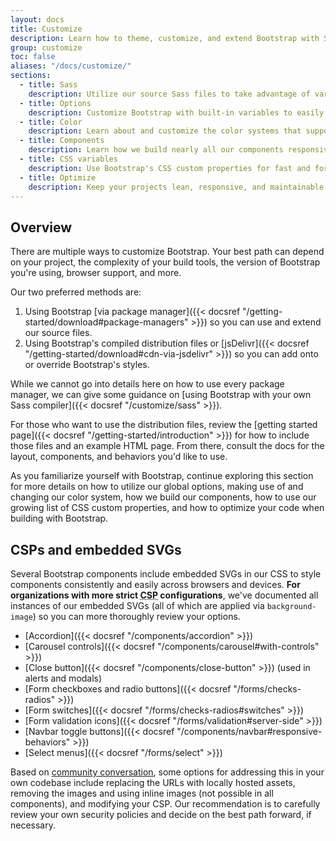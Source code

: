 ```yaml
---
layout: docs
title: Customize
description: Learn how to theme, customize, and extend Bootstrap with Sass, a boatload of global options, an expansive color system, and more.
group: customize
toc: false
aliases: "/docs/customize/"
sections:
  - title: Sass
    description: Utilize our source Sass files to take advantage of variables, maps, mixins, and functions.
  - title: Options
    description: Customize Bootstrap with built-in variables to easily toggle global CSS preferences.
  - title: Color
    description: Learn about and customize the color systems that support the entire toolkit.
  - title: Components
    description: Learn how we build nearly all our components responsively and with base and modifier classes.
  - title: CSS variables
    description: Use Bootstrap's CSS custom properties for fast and forward-looking design and development.
  - title: Optimize
    description: Keep your projects lean, responsive, and maintainable so you can deliver the best experience.
---
```


## Overview

There are multiple ways to customize Bootstrap. Your best path can depend on your project, the complexity of your build tools, the version of Bootstrap you're using, browser support, and more.

Our two preferred methods are:

1. Using Bootstrap [via package manager]({{< docsref "/getting-started/download#package-managers" >}}) so you can use and extend our source files.
2. Using Bootstrap's compiled distribution files or [jsDelivr]({{< docsref "/getting-started/download#cdn-via-jsdelivr" >}}) so you can add onto or override Bootstrap's styles.

While we cannot go into details here on how to use every package manager, we can give some guidance on [using Bootstrap with your own Sass compiler]({{< docsref "/customize/sass" >}}).

For those who want to use the distribution files, review the [getting started page]({{< docsref "/getting-started/introduction" >}}) for how to include those files and an example HTML page. From there, consult the docs for the layout, components, and behaviors you'd like to use.

As you familiarize yourself with Bootstrap, continue exploring this section for more details on how to utilize our global options, making use of and changing our color system, how we build our components, how to use our growing list of CSS custom properties, and how to optimize your code when building with Bootstrap.

## CSPs and embedded SVGs

Several Bootstrap components include embedded SVGs in our CSS to style components consistently and easily across browsers and devices. **For organizations with more strict <abbr title="Content Security Policy">CSP</abbr> configurations**, we've documented all instances of our embedded SVGs (all of which are applied via `background-image`) so you can more thoroughly review your options.

- [Accordion]({{< docsref "/components/accordion" >}})
- [Carousel controls]({{< docsref "/components/carousel#with-controls" >}})
- [Close button]({{< docsref "/components/close-button" >}}) (used in alerts and modals)
- [Form checkboxes and radio buttons]({{< docsref "/forms/checks-radios" >}})
- [Form switches]({{< docsref "/forms/checks-radios#switches" >}})
- [Form validation icons]({{< docsref "/forms/validation#server-side" >}})
- [Navbar toggle buttons]({{< docsref "/components/navbar#responsive-behaviors" >}})
- [Select menus]({{< docsref "/forms/select" >}})

Based on [community conversation](https://github.com/twbs/bootstrap/issues/25394), some options for addressing this in your own codebase include replacing the URLs with locally hosted assets, removing the images and using inline images (not possible in all components), and modifying your CSP. Our recommendation is to carefully review your own security policies and decide on the best path forward, if necessary.
